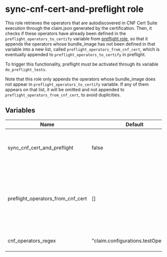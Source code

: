 # sync-cnf-cert-and-preflight role

This role retrieves the operators that are autodiscovered in CNF Cert Suite execution through the claim.json generated by the certification. Then, it checks if these operators have already been defined in the `preflight_operators_to_certify` variable from [preflight role](../preflight/README.md), so that it appends the operators whose bundle_image has not been defined in that variable into a new list, called `preflight_operators_from_cnf_cert`, which is eventually appended to `preflight_operators_to_certify` in preflight.

To trigger this functionality, preflight must be activated through its variable `do_preflight_tests`.

Note that this role only appends the operators whose bundle_image does not appear in `preflight_operators_to_certify` variable. If any of them appears on that list, it will be omitted and not appended to `preflight_operators_from_cnf_cert`, to avoid duplicities.

## Variables

Name                                  | Default                                              | Description
------------------------------------- | ---------------------------------------------------- | -------------------------------------------------------------
sync\_cnf\_cert\_and\_preflight       | false                                                | If true, CNF Cert Suite output (claim.json file) would be used to create the `preflight_operators_to_check` variable needed for preflight tests.
preflight\_operators\_from\_cnf\_cert | []                                                   | It contains the operators that are autodiscovered by CNF Cert Suite execution and that are not included in `preflight_operators_to_certify`. It follows the same structure than `preflight_operators_to_certify`. Check [preflight README](../preflight/README.md) for more information.
cnf\_operators\_regex                 | "claim.configurations.testOperators"                 | Regex to filter operators from claim.json file from CNF Cert Suite.
